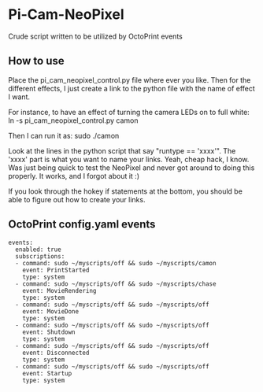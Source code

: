 # Pi-Cam-NeoPixel
Crude script written to be utilized by OctoPrint events

How to use
----------
Place the pi_cam_neopixel_control.py file where ever you like. Then for the
different effects, I just create a link to the python file with the name of
effect I want.

For instance, to have an effect of turning the camera LEDs on to full white:
    ln -s pi_cam_neopixel_control.py camon

Then I can run it as:
    sudo ./camon

Look at the lines in the python script that say "runtype == 'xxxx'". The 'xxxx'
part is what you want to name your links. Yeah, cheap hack, I know. Was just
being quick to test the NeoPixel and never got around to doing this properly. It
works, and I forgot about it :)

If you look through the hokey if statements at the bottom, you should be able to
figure out how to create your links.

OctoPrint config.yaml events
----------------------------
    events:
      enabled: true
      subscriptions:
      - command: sudo ~/myscripts/off && sudo ~/myscripts/camon
        event: PrintStarted
        type: system
      - command: sudo ~/myscripts/off && sudo ~/myscripts/chase
        event: MovieRendering
        type: system
      - command: sudo ~/myscripts/off && sudo ~/myscripts/off
        event: MovieDone
        type: system
      - command: sudo ~/myscripts/off && sudo ~/myscripts/off
        event: Shutdown
        type: system
      - command: sudo ~/myscripts/off && sudo ~/myscripts/off
        event: Disconnected
        type: system
      - command: sudo ~/myscripts/off && sudo ~/myscripts/off
        event: Startup
        type: system
